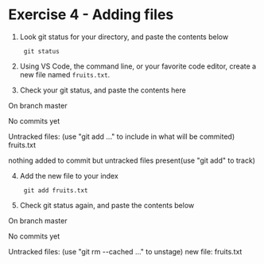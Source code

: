 # Exercise 4 - Adding files

1. Look git status for your directory, and paste the contents below

        git status

2. Using VS Code, the command line, or your favorite code editor, create a new file named `fruits.txt`.

3. Check your git status, and paste the contents here

On branch master

No commits yet

Untracked files:
  (use "git add <file>..." to include in what will be commited)
  	fruits.txt

nothing added to commit but untracked files present(use "git add" to track)


4. Add the new file to your index

        git add fruits.txt

5. Check git status again, and paste the contents below

On branch master

No commits yet

Untracked files:
  (use "git rm --cached <file>..." to unstage)
  	new file:   fruits.txt


